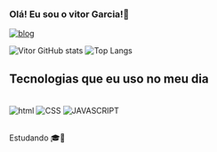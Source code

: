 ### Olá! Eu sou o vitor Garcia!🤙

[![blog](https://img.shields.io/badge/YouTube_Gaming-FF0000?style=for-the-badge&logo=youtube-gaming&logoColor=white)](https://www.youtube.com/channel/UCtIfgMvcWvmo2QSs5HkJBkg)

![Vitor GitHub stats](https://github-readme-stats.vercel.app/api?username=Vitor950&show_icons=true&theme=onedark)
![Top Langs](https://github-readme-stats.vercel.app/api/top-langs/?username=Vitor950&layout=compact)

## Tecnologias que eu uso no meu dia
<div style="display: inline_block"><br/>
<img align="center" alt="html" src="https://img.shields.io/badge/HTML-239120?style=for-the-badge&logo=html5&logoColor=white" />
  <img align="center" alt="CSS" src="https://img.shields.io/badge/CSS-239120?&style=for-the-badge&logo=css3&logoColor=white" />
  <img align="center" alt="JAVASCRIPT" src="https://img.shields.io/badge/JavaScript-F7DF1E?style=for-the-badge&logo=javascript&logoColor=black" />
</div><br/>

Estudando 🎓💯 

